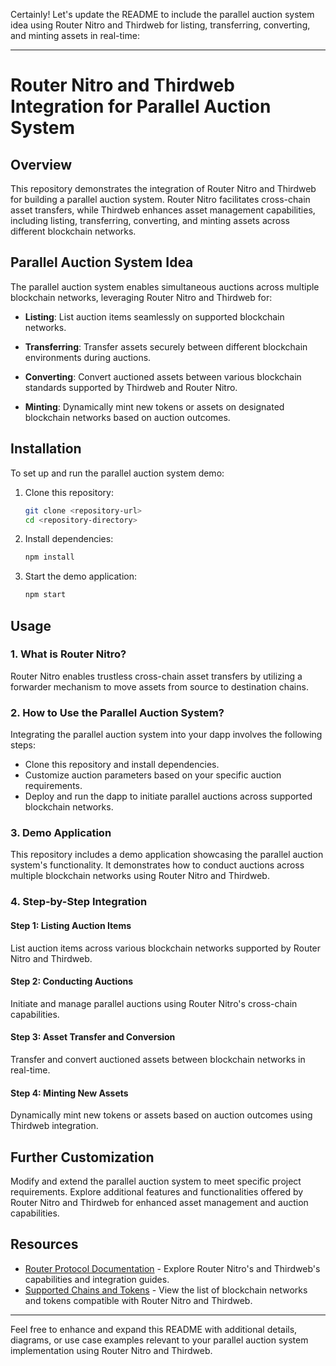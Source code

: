 Certainly! Let's update the README to include the parallel auction system idea using Router Nitro and Thirdweb for listing, transferring, converting, and minting assets in real-time:

---

# Router Nitro and Thirdweb Integration for Parallel Auction System

## Overview

This repository demonstrates the integration of Router Nitro and Thirdweb for building a parallel auction system. Router Nitro facilitates cross-chain asset transfers, while Thirdweb enhances asset management capabilities, including listing, transferring, converting, and minting assets across different blockchain networks.

## Parallel Auction System Idea

The parallel auction system enables simultaneous auctions across multiple blockchain networks, leveraging Router Nitro and Thirdweb for:

- **Listing**: List auction items seamlessly on supported blockchain networks.
  
- **Transferring**: Transfer assets securely between different blockchain environments during auctions.
  
- **Converting**: Convert auctioned assets between various blockchain standards supported by Thirdweb and Router Nitro.
  
- **Minting**: Dynamically mint new tokens or assets on designated blockchain networks based on auction outcomes.

## Installation

To set up and run the parallel auction system demo:

1. Clone this repository:
   ```bash
   git clone <repository-url>
   cd <repository-directory>
   ```

2. Install dependencies:
   ```bash
   npm install
   ```

3. Start the demo application:
   ```bash
   npm start
   ```

## Usage

### 1. What is Router Nitro?

Router Nitro enables trustless cross-chain asset transfers by utilizing a forwarder mechanism to move assets from source to destination chains.

### 2. How to Use the Parallel Auction System?

Integrating the parallel auction system into your dapp involves the following steps:

- Clone this repository and install dependencies.
- Customize auction parameters based on your specific auction requirements.
- Deploy and run the dapp to initiate parallel auctions across supported blockchain networks.

### 3. Demo Application

This repository includes a demo application showcasing the parallel auction system's functionality. It demonstrates how to conduct auctions across multiple blockchain networks using Router Nitro and Thirdweb.

### 4. Step-by-Step Integration

#### Step 1: Listing Auction Items

List auction items across various blockchain networks supported by Router Nitro and Thirdweb.

#### Step 2: Conducting Auctions

Initiate and manage parallel auctions using Router Nitro's cross-chain capabilities.

#### Step 3: Asset Transfer and Conversion

Transfer and convert auctioned assets between blockchain networks in real-time.

#### Step 4: Minting New Assets

Dynamically mint new tokens or assets based on auction outcomes using Thirdweb integration.

## Further Customization

Modify and extend the parallel auction system to meet specific project requirements. Explore additional features and functionalities offered by Router Nitro and Thirdweb for enhanced asset management and auction capabilities.

## Resources

- [Router Protocol Documentation](https://docs.routerprotocol.com) - Explore Router Nitro's and Thirdweb's capabilities and integration guides.
- [Supported Chains and Tokens](https://docs.routerprotocol.com/develop/voyager/voyager-v2.0/supported-chains-tokens) - View the list of blockchain networks and tokens compatible with Router Nitro and Thirdweb.

---

Feel free to enhance and expand this README with additional details, diagrams, or use case examples relevant to your parallel auction system implementation using Router Nitro and Thirdweb.